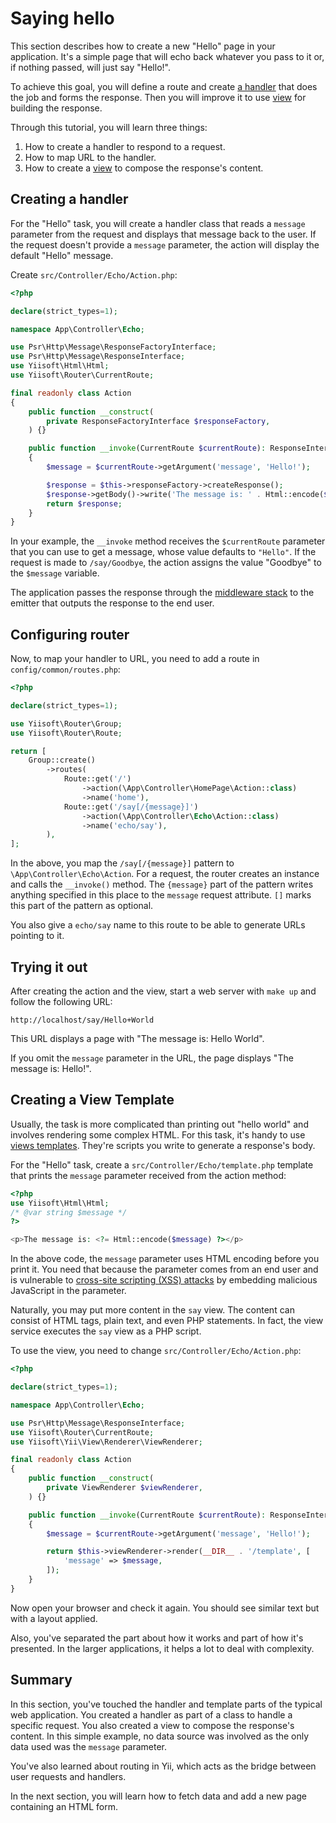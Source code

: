 # Saying hello

This section describes how to create a new "Hello" page in your application.
It's a simple page that will echo back whatever you pass to it or, if nothing passed, will just say "Hello!".

To achieve this goal, you will define a route and create [a handler](../structure/handler.md) that does the job and
forms the response.
Then you will improve it to use [view](../structure/views.md) for building the response.

Through this tutorial, you will learn three things:

1. How to create a handler to respond to a request.
2. How to map URL to the handler.
3. How to create a [view](../structure/view.md) to compose the response's content.

## Creating a handler <span id="creating-handler"></span>

For the "Hello" task, you will create a handler class that reads
a `message` parameter from the request and displays that message back to the user. If the request
doesn't provide a `message` parameter, the action will display the default "Hello" message.

Create `src/Controller/Echo/Action.php`:

```php
<?php

declare(strict_types=1);

namespace App\Controller\Echo;

use Psr\Http\Message\ResponseFactoryInterface;
use Psr\Http\Message\ResponseInterface;
use Yiisoft\Html\Html;
use Yiisoft\Router\CurrentRoute;

final readonly class Action
{
    public function __construct(
        private ResponseFactoryInterface $responseFactory,
    ) {}

    public function __invoke(CurrentRoute $currentRoute): ResponseInterface
    {
        $message = $currentRoute->getArgument('message', 'Hello!');

        $response = $this->responseFactory->createResponse();
        $response->getBody()->write('The message is: ' . Html::encode($message));
        return $response;
    }
}
```

In your example, the `__invoke` method receives the `$currentRoute` parameter that you can use to get
a message, whose value defaults to `"Hello"`. If the request is made to `/say/Goodbye`,
the action assigns the value "Goodbye" to the `$message` variable.

The application passes the response through the [middleware stack](../structure/middleware.md) to the emitter that outputs the response
to the end user.

## Configuring router

Now, to map your handler to URL, you need to add a route in `config/common/routes.php`:

```php
<?php

declare(strict_types=1);

use Yiisoft\Router\Group;
use Yiisoft\Router\Route;

return [
    Group::create()
        ->routes(
            Route::get('/')
                ->action(\App\Controller\HomePage\Action::class)
                ->name('home'),
            Route::get('/say[/{message}]')
                ->action(\App\Controller\Echo\Action::class)
                ->name('echo/say'),
        ),
];
```

In the above, you map the `/say[/{message}]` pattern to `\App\Controller\Echo\Action`. For a request, the router creates an instance and calls the `__invoke()` method. The `{message}` part of the pattern writes anything specified in this place to the `message` request attribute. `[]` marks this part of the pattern as optional. 

You also give a `echo/say` name to this route to be able to generate URLs pointing to it.

## Trying it out <span id="trying-it-out"></span>

After creating the action and the view, start a web server with `make up` and follow the following URL:

```
http://localhost/say/Hello+World
```

This URL displays a page with "The message is: Hello World".

If you omit the `message` parameter in the URL, the page displays "The message is: Hello!".

## Creating a View Template <span id="creating-view-template"></span>

Usually, the task is more complicated than printing out "hello world" and involves rendering some complex
HTML. For this task, it's handy to use [views templates](../structure/view.md). They're scripts you
write to generate a response's body.

For the "Hello" task, create a `src/Controller/Echo/template.php` template that prints the `message` parameter received
from the action method:

```php
<?php
use Yiisoft\Html\Html;
/* @var string $message */
?>

<p>The message is: <?= Html::encode($message) ?></p>
```

In the above code, the `message` parameter uses HTML encoding before you print it. You need that because the parameter comes from an end user and is vulnerable to
[cross-site scripting (XSS) attacks](https://en.wikipedia.org/wiki/Cross-site_scripting) by embedding
malicious JavaScript in the parameter.

Naturally, you may put more content in the `say` view. The content can consist of HTML tags, plain text, and even
PHP statements. In fact, the view service executes the `say` view as a PHP script.

To use the view, you need to change `src/Controller/Echo/Action.php`:

```php
<?php

declare(strict_types=1);

namespace App\Controller\Echo;

use Psr\Http\Message\ResponseInterface;
use Yiisoft\Router\CurrentRoute;
use Yiisoft\Yii\View\Renderer\ViewRenderer;

final readonly class Action
{
    public function __construct(
        private ViewRenderer $viewRenderer,
    ) {}

    public function __invoke(CurrentRoute $currentRoute): ResponseInterface
    {
        $message = $currentRoute->getArgument('message', 'Hello!');

        return $this->viewRenderer->render(__DIR__ . '/template', [
            'message' => $message,
        ]);
    }
}
```

Now open your browser and check it again. You should see similar text but with a layout applied.

Also, you've separated the part about how it works and part of how it's presented. In the larger applications, 
it helps a lot to deal with complexity.

## Summary <span id="summary"></span>

In this section, you've touched the handler and template parts of the typical web application.
You created a handler as part of a class to handle a specific request. You also created a view
to compose the response's content. In this simple example, no data source was involved as the only data used was
the `message` parameter.

You've also learned about routing in Yii, which acts as the bridge between user requests and handlers.

In the next section, you will learn how to fetch data and add a new page containing an HTML form.
